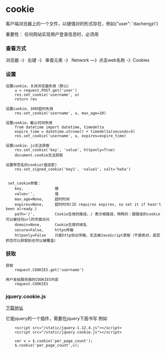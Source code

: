 # cookie #
客户端浏览器上的一个文件，以键值对的形式存在，例如{"user": 'dachengzi'}

重要性： 任何网站实现用户登录信息时，必须用

### 查看方式 ###
浏览器 -》 右键 -》 审查元素 -》 Network —》点击web名称 -》Cookies

### 设置 ###
	设置cookie，关闭浏览器失效（默认）
		u = request.POST.get('user')
		res.set_cookie('username', u)
	    return res

	设置cookie，10秒超时失效
		res.set_cookie('username', u, max_age=10)

	设置cookie，截止时间失效
		from datetime import datetime, timedelta
        expire_time = datetime.utcnow() + timedelta(seconds=5)
        res.set_cookie('username', u, expires=expire_time)

	设置cookie，js无法获取
		res.set_cookie('key', 'value', httponly=True)
		document.cookie无法获取

	设置带签名的cookie(值加密)
		res.set_signed_cookie('key1', 'value1', salt='haha')


	 set_cookie参数：
        key,              键
        value='',         值
        max_age=None,     超时时间
        expires=None,     超时时间(IE requires expires, so set it if hasn't been already.)
        path='/',         Cookie生效的路径，/ 表示根路径，特殊的：跟路径的cookie可以被任何url的页面访问
        domain=None,      Cookie生效的域名
        secure=False,     https传输
        httponly=False    只能http协议传输，无法被JavaScript获取（不是绝对，底层抓包可以获取到也可以被覆盖）

### 获取 ###
	获取
		request.COOKIES.get('username')

	用户发给服务端的COOKIES内容
		request.COOKIES

### jquery.cookie.js ###

[下载地址](http://plugins.jquery.com/cookie/)

它是jquery的一个插件，需要在jquery下面书写
	例如

		<script src="/static/jquery-1.12.4.js"></script>
	    <script src="/static/jquery.cookie.js"></script>

		var v = $.cookie('per_page_count');
		$.cookie('per_page_count',v);

